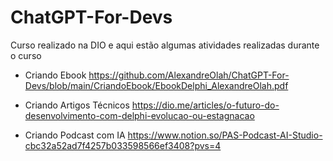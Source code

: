# ChatGPT-For-Devs
Curso realizado na DIO e aqui estão algumas atividades realizadas durante o curso

- Criando Ebook
https://github.com/AlexandreOlah/ChatGPT-For-Devs/blob/main/CriandoEbook/EbookDelphi_AlexandreOlah.pdf

- Criando Artigos Técnicos
https://dio.me/articles/o-futuro-do-desenvolvimento-com-delphi-evolucao-ou-estagnacao

- Criando Podcast com IA
https://www.notion.so/PAS-Podcast-AI-Studio-cbc32a52ad7f4257b033598566ef3408?pvs=4
